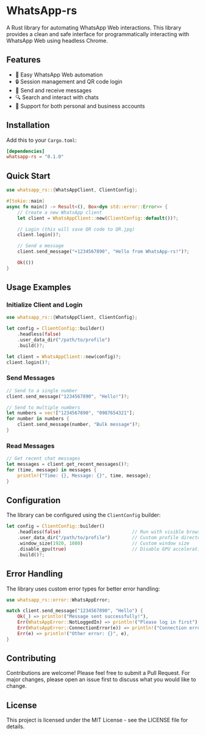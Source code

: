 # WhatsApp-rs

A Rust library for automating WhatsApp Web interactions. This library provides a clean and safe interface for programmatically interacting with WhatsApp Web using headless Chrome.

## Features

- 🚀 Easy WhatsApp Web automation
- 🔒 Session management and QR code login
- 💬 Send and receive messages
- 🔍 Search and interact with chats
- 📱 Support for both personal and business accounts

## Installation

Add this to your `Cargo.toml`:

```toml
[dependencies]
whatsapp-rs = "0.1.0"
```

## Quick Start

```rust
use whatsapp_rs::{WhatsAppClient, ClientConfig};

#[tokio::main]
async fn main() -> Result<(), Box<dyn std::error::Error>> {
    // Create a new WhatsApp client
    let client = WhatsAppClient::new(ClientConfig::default())?;

    // Login (this will save QR code to QR.jpg)
    client.login()?;

    // Send a message
    client.send_message("+1234567890", "Hello from WhatsApp-rs!")?;

    Ok(())
}
```

## Usage Examples

### Initialize Client and Login

```rust
use whatsapp_rs::{WhatsAppClient, ClientConfig};

let config = ClientConfig::builder()
    .headless(false)
    .user_data_dir("/path/to/profile")
    .build()?;

let client = WhatsAppClient::new(config)?;
client.login()?;
```

### Send Messages

```rust
// Send to a single number
client.send_message("1234567890", "Hello!")?;

// Send to multiple numbers
let numbers = vec!["1234567890", "0987654321"];
for number in numbers {
    client.send_message(number, "Bulk message")?;
}
```

### Read Messages

```rust
// Get recent chat messages
let messages = client.get_recent_messages()?;
for (time, message) in messages {
    println!("Time: {}, Message: {}", time, message);
}
```

## Configuration

The library can be configured using the `ClientConfig` builder:

```rust
let config = ClientConfig::builder()
    .headless(false)                          // Run with visible browser
    .user_data_dir("/path/to/profile")        // Custom profile directory
    .window_size(1920, 1080)                  // Custom window size
    .disable_gpu(true)                        // Disable GPU acceleration
    .build()?;
```

## Error Handling

The library uses custom error types for better error handling:

```rust
use whatsapp_rs::error::WhatsAppError;

match client.send_message("1234567890", "Hello") {
    Ok(_) => println!("Message sent successfully!"),
    Err(WhatsAppError::NotLoggedIn) => println!("Please log in first"),
    Err(WhatsAppError::ConnectionError(e)) => println!("Connection error: {}", e),
    Err(e) => println!("Other error: {}", e),
}
```

## Contributing

Contributions are welcome! Please feel free to submit a Pull Request. For major changes, please open an issue first to discuss what you would like to change.

## License

This project is licensed under the MIT License - see the LICENSE file for details.

